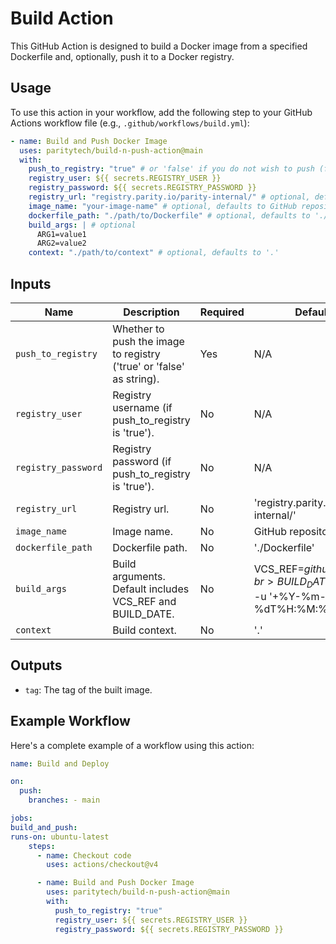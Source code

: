 # Build Action

This GitHub Action is designed to build a Docker image from a specified Dockerfile and, optionally, push it to a Docker registry.

## Usage

To use this action in your workflow, add the following step to your GitHub Actions workflow file (e.g., `.github/workflows/build.yml`):

```yaml
- name: Build and Push Docker Image
  uses: paritytech/build-n-push-action@main
  with:
    push_to_registry: "true" # or 'false' if you do not wish to push (for example if you testing build without pushing to registry)
    registry_user: ${{ secrets.REGISTRY_USER }}
    registry_password: ${{ secrets.REGISTRY_PASSWORD }}
    registry_url: "registry.parity.io/parity-internal/" # optional, defaults to 'registry.parity.io/parity-internal/'
    image_name: "your-image-name" # optional, defaults to GitHub repository
    dockerfile_path: "./path/to/Dockerfile" # optional, defaults to './Dockerfile'
    build_args: | # optional
      ARG1=value1
      ARG2=value2
    context: "./path/to/context" # optional, defaults to '.'
```

## Inputs

| Name                | Description                                                          | Required | Default                                                                  |
| ------------------- | -------------------------------------------------------------------- | -------- | ------------------------------------------------------------------------ |
| `push_to_registry`  | Whether to push the image to registry ('true' or 'false' as string). | Yes      | N/A                                                                      |
| `registry_user`     | Registry username (if push_to_registry is 'true').                   | No       | N/A                                                                      |
| `registry_password` | Registry password (if push_to_registry is 'true').                   | No       | N/A                                                                      |
| `registry_url`      | Registry url.                                                        | No       | 'registry.parity.io/parity-internal/'                                    |
| `image_name`        | Image name.                                                          | No       | GitHub repository name                                                   |
| `dockerfile_path`   | Dockerfile path.                                                     | No       | './Dockerfile'                                                           |
| `build_args`        | Build arguments. Default includes VCS_REF and BUILD_DATE.            | No       | VCS_REF=${{ github.sha }}<br>BUILD_DATE=$(date -u '+%Y-%m-%dT%H:%M:%SZ') |
| `context`           | Build context.                                                       | No       | '.'                                                                      |

## Outputs

- `tag`: The tag of the built image.

## Example Workflow

Here's a complete example of a workflow using this action:

```yaml
name: Build and Deploy

on:
  push:
    branches: - main

jobs:
build_and_push:
runs-on: ubuntu-latest
    steps:
      - name: Checkout code
        uses: actions/checkout@v4

      - name: Build and Push Docker Image
        uses: paritytech/build-n-push-action@main
        with:
          push_to_registry: "true"
          registry_user: ${{ secrets.REGISTRY_USER }}
          registry_password: ${{ secrets.REGISTRY_PASSWORD }}
```
